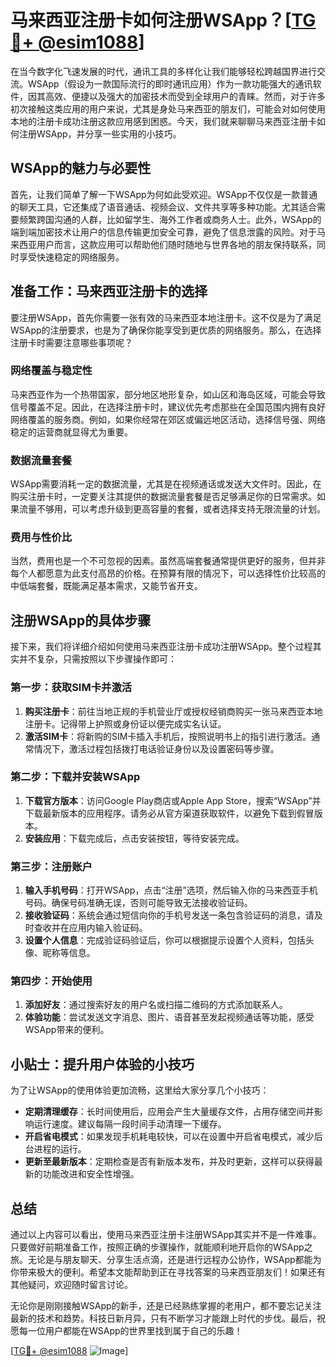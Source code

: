 # 马来西亚注册卡如何注册WSApp？[[TG💪+ @esim1088](https://t.me/s/esim1088)]

在当今数字化飞速发展的时代，通讯工具的多样化让我们能够轻松跨越国界进行交流。WSApp（假设为一款国际流行的即时通讯应用）作为一款功能强大的通讯软件，因其高效、便捷以及强大的加密技术而受到全球用户的青睐。然而，对于许多初次接触这类应用的用户来说，尤其是身处马来西亚的朋友们，可能会对如何使用本地的注册卡成功注册这款应用感到困惑。今天，我们就来聊聊马来西亚注册卡如何注册WSApp，并分享一些实用的小技巧。

## WSApp的魅力与必要性

首先，让我们简单了解一下WSApp为何如此受欢迎。WSApp不仅仅是一款普通的聊天工具，它还集成了语音通话、视频会议、文件共享等多种功能。尤其适合需要频繁跨国沟通的人群，比如留学生、海外工作者或商务人士。此外，WSApp的端到端加密技术让用户的信息传输更加安全可靠，避免了信息泄露的风险。对于马来西亚用户而言，这款应用可以帮助他们随时随地与世界各地的朋友保持联系，同时享受快速稳定的网络服务。

## 准备工作：马来西亚注册卡的选择

要注册WSApp，首先你需要一张有效的马来西亚本地注册卡。这不仅是为了满足WSApp的注册要求，也是为了确保你能享受到更优质的网络服务。那么，在选择注册卡时需要注意哪些事项呢？

### 网络覆盖与稳定性

马来西亚作为一个热带国家，部分地区地形复杂，如山区和海岛区域，可能会导致信号覆盖不足。因此，在选择注册卡时，建议优先考虑那些在全国范围内拥有良好网络覆盖的服务商。例如，如果你经常在郊区或偏远地区活动，选择信号强、网络稳定的运营商就显得尤为重要。

### 数据流量套餐

WSApp需要消耗一定的数据流量，尤其是在视频通话或发送大文件时。因此，在购买注册卡时，一定要关注其提供的数据流量套餐是否足够满足你的日常需求。如果流量不够用，可以考虑升级到更高容量的套餐，或者选择支持无限流量的计划。

### 费用与性价比

当然，费用也是一个不可忽视的因素。虽然高端套餐通常提供更好的服务，但并非每个人都愿意为此支付高昂的价格。在预算有限的情况下，可以选择性价比较高的中低端套餐，既能满足基本需求，又能节省开支。

## 注册WSApp的具体步骤

接下来，我们将详细介绍如何使用马来西亚注册卡成功注册WSApp。整个过程其实并不复杂，只需按照以下步骤操作即可：

### 第一步：获取SIM卡并激活

1. **购买注册卡**：前往当地正规的手机营业厅或授权经销商购买一张马来西亚本地注册卡。记得带上护照或身份证以便完成实名认证。
2. **激活SIM卡**：将新购的SIM卡插入手机后，按照说明书上的指引进行激活。通常情况下，激活过程包括拨打电话验证身份以及设置密码等步骤。

### 第二步：下载并安装WSApp

1. **下载官方版本**：访问Google Play商店或Apple App Store，搜索“WSApp”并下载最新版本的应用程序。请务必从官方渠道获取软件，以避免下载到假冒版本。
2. **安装应用**：下载完成后，点击安装按钮，等待安装完成。

### 第三步：注册账户

1. **输入手机号码**：打开WSApp，点击“注册”选项，然后输入你的马来西亚手机号码。确保号码准确无误，否则可能导致无法接收验证码。
2. **接收验证码**：系统会通过短信向你的手机号发送一条包含验证码的消息，请及时查收并在应用内输入验证码。
3. **设置个人信息**：完成验证码验证后，你可以根据提示设置个人资料，包括头像、昵称等信息。

### 第四步：开始使用

1. **添加好友**：通过搜索好友的用户名或扫描二维码的方式添加联系人。
2. **体验功能**：尝试发送文字消息、图片、语音甚至发起视频通话等功能，感受WSApp带来的便利。

## 小贴士：提升用户体验的小技巧

为了让WSApp的使用体验更加流畅，这里给大家分享几个小技巧：

- **定期清理缓存**：长时间使用后，应用会产生大量缓存文件，占用存储空间并影响运行速度。建议每隔一段时间手动清理一下缓存。
- **开启省电模式**：如果发现手机耗电较快，可以在设置中开启省电模式，减少后台进程的运行。
- **更新至最新版本**：定期检查是否有新版本发布，并及时更新，这样可以获得最新的功能改进和安全性增强。

## 总结

通过以上内容可以看出，使用马来西亚注册卡注册WSApp其实并不是一件难事。只要做好前期准备工作，按照正确的步骤操作，就能顺利地开启你的WSApp之旅。无论是与朋友聊天、分享生活点滴，还是进行远程办公协作，WSApp都能为你带来极大的便利。希望本文能帮助到正在寻找答案的马来西亚朋友们！如果还有其他疑问，欢迎随时留言讨论。

无论你是刚刚接触WSApp的新手，还是已经熟练掌握的老用户，都不要忘记关注最新的技术和趋势。科技日新月异，只有不断学习才能跟上时代的步伐。最后，祝愿每一位用户都能在WSApp的世界里找到属于自己的乐趣！

[[TG💪+ @esim1088](https://t.me/s/esim1088) ![Image](https://i.postimg.cc/4NQfJmqS/Snipaste-2025-05-13-00-14-12.png)]